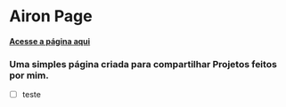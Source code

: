 # Airon Page

#### [Acesse a página aqui](https://airon-aona.github.io/Airon-Page/)

### Uma simples página criada para compartilhar Projetos feitos por mim.

- [ ] teste
